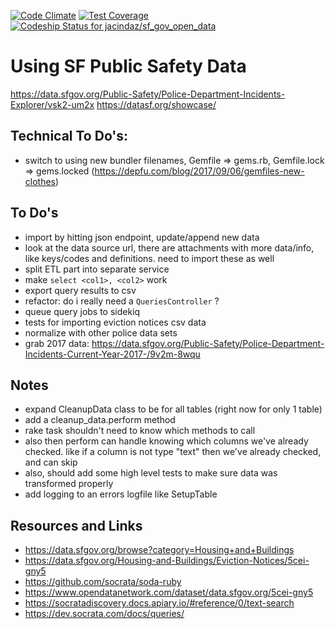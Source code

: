 [![Code Climate](https://codeclimate.com/github/jacindaz/sf_gov_open_data/badges/gpa.svg)](https://codeclimate.com/github/jacindaz/sf_gov_open_data)
[![Test Coverage](https://codeclimate.com/github/jacindaz/sf_gov_open_data/badges/coverage.svg)](https://codeclimate.com/github/jacindaz/sf_gov_open_data/coverage)
[ ![Codeship Status for jacindaz/sf_gov_open_data](https://app.codeship.com/projects/c8866160-75ad-0135-b3ad-0ebb57710284/status?branch=master)](https://app.codeship.com/projects/244281)

# Using SF Public Safety Data

https://data.sfgov.org/Public-Safety/Police-Department-Incidents-Explorer/vsk2-um2x
https://datasf.org/showcase/

## Technical To Do's:
* switch to using new bundler filenames, Gemfile => gems.rb, Gemfile.lock => gems.locked
(https://depfu.com/blog/2017/09/06/gemfiles-new-clothes)


## To Do's
* import by hitting json endpoint, update/append new data
* look at the data source url, there are attachments with more data/info, like keys/codes and definitions. need to import these as well
* split ETL part into separate service
* make `select <col1>, <col2>` work
* export query results to csv
* refactor: do i really need a `QueriesController` ?
* queue query jobs to sidekiq
* tests for importing eviction notices csv data
* normalize with other police data sets
* grab 2017 data: https://data.sfgov.org/Public-Safety/Police-Department-Incidents-Current-Year-2017-/9v2m-8wqu

## Notes
* expand CleanupData class to be for all tables (right now for only 1 table)
* add a cleanup_data.perform method
* rake task shouldn't need to know which methods to call
* also then perform can handle knowing which columns we've already checked. like if a column is not type "text" then we've already checked, and can skip
* also, should add some high level tests to make sure data was transformed properly
* add logging to an errors logfile like SetupTable

## Resources and Links
* https://data.sfgov.org/browse?category=Housing+and+Buildings
* https://data.sfgov.org/Housing-and-Buildings/Eviction-Notices/5cei-gny5
* https://github.com/socrata/soda-ruby
* https://www.opendatanetwork.com/dataset/data.sfgov.org/5cei-gny5
* https://socratadiscovery.docs.apiary.io/#reference/0/text-search
* https://dev.socrata.com/docs/queries/
